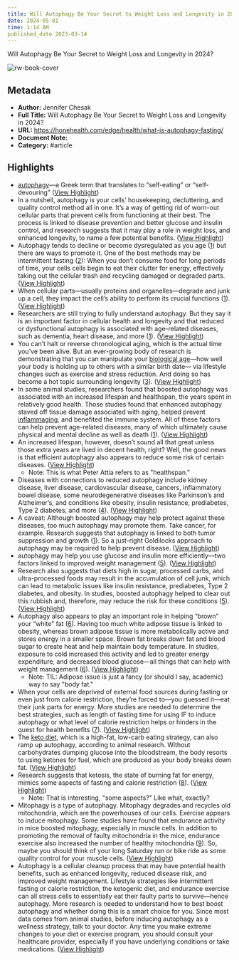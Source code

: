 ```yaml
---
title: Will Autophagy Be Your Secret to Weight Loss and Longevity in 2024?
date: 2024-05-01
time: 1:14 AM
published_date 2023-03-14
---
```

Will Autophagy Be Your Secret to Weight Loss and Longevity in 2024?

![rw-book-cover](https://honehealth.com/wp-content/uploads/2023/03/Autophagy_Weight_Loss_Longevity.webp)

## Metadata
- **Author:** Jennifer Chesak
- **Full Title:** Will Autophagy Be Your Secret to Weight Loss and Longevity in 2024?
- **URL:** https://honehealth.com/edge/health/what-is-autophagy-fasting/
- **Document Note:** 
- **Category:** #article

## Highlights
- [autophagy](https://www.tiktok.com/tag/autophagy?lang=en)—a Greek term that translates to “self-eating” or “self-devouring” ([View Highlight](https://read.readwise.io/read/01hkwg399567fmk2qcmgpf10wf))
- In a nutshell, autophagy is your cells’ housekeeping, decluttering, and quality control method all in one. It’s a way of getting rid of worn-out cellular parts that prevent cells from functioning at their best. The process is linked to disease prevention and better glucose and insulin control, and research suggests that it may play a role in weight loss, and enhanced longevity, to name a few potential benefits. ([View Highlight](https://read.readwise.io/read/01hkwg458dw6wyym0tj7v3z2dg))
- Autophagy tends to decline or become dysregulated as you age ([1](https://www.nature.com/articles/s43587-021-00098-4)) but there are ways to promote it. One of the best methods may be intermittent fasting ([2](https://www.ncbi.nlm.nih.gov/pmc/articles/PMC4337954/)): When you don’t consume food for long periods of time, your cells cells begin to eat their clutter for energy, effectively taking out the cellular trash and recycling damaged or degraded parts. ([View Highlight](https://read.readwise.io/read/01hkwg5g2aqt2c0a7mbz94xjrh))
- When cellular parts—usually proteins and organelles—degrade and junk up a cell, they impact the cell’s ability to perform its crucial functions ([1](https://www.nature.com/articles/s43587-021-00098-4)). ([View Highlight](https://read.readwise.io/read/01hkwg6jsz1dghnp6g9czvqr6a))
- Researchers are still trying to fully understand autophagy. But they say it is an important factor in cellular health and longevity and that reduced or dysfunctional autophagy is associated with age-related diseases, such as dementia, heart disease, and more ([1](https://www.nature.com/articles/s43587-021-00098-4)). ([View Highlight](https://read.readwise.io/read/01hkwg8pap86hzr34fdbc5j8rd))
- You can’t halt or reverse chronological aging, which is the actual time you’ve been alive. But an ever-growing body of research is demonstrating that you can manipulate your [biological age](https://honehealth.com/edge/health/chronological-age-biological-age/)—how well your body is holding up to others with a similar birth date— via lifestyle changes such as exercise and stress reduction. And doing so has become a hot topic surrounding longevity ([3](https://www.nature.com/articles/d41586-021-01915-x)). ([View Highlight](https://read.readwise.io/read/01hkwgb3vzpbv5zs5v8atpf7gd))
- In some animal studies, researchers found that boosted autophagy was associated with an increased lifespan and healthspan, the years spent in relatively good health. Those studies found that enhanced autophagy staved off tissue damage associated with aging, helped prevent [inflammaging](https://honehealth.com/edge/health/inflammaging/), and benefited the immune system. All of these factors can help prevent age-related diseases, many of which ultimately cause physical and mental decline as well as death ([1](https://www.nature.com/articles/s43587-021-00098-4)). ([View Highlight](https://read.readwise.io/read/01hkwgdbt7j8jf3crkw4j6epaj))
- An increased lifespan, however, doesn’t sound all that great unless those extra years are lived in decent health, right? Well, the good news is that efficient autophagy also appears to reduce some risk of certain diseases. ([View Highlight](https://read.readwise.io/read/01hkwgeg71edw0dr886ddfy1kw))
    - Note: This is what Peter Attia refers to as "healthspan."
- Diseases with connections to reduced autophagy include kidney disease, liver disease, cardiovascular disease, cancers, inflammatory bowel disease, some neurodegenerative diseases like Parkinson’s and Alzheimer’s, and conditions like obesity, insulin resistance, prediabetes, Type 2 diabetes, and more ([4](https://pubmed.ncbi.nlm.nih.gov/31277291/)). ([View Highlight](https://read.readwise.io/read/01hkwgg2hvkjjdznjrh5t5h90x))
- A caveat: Although boosted autophagy may help protect against these diseases, too much autophagy may promote them. Take cancer, for example. Research suggests that autophagy is linked to both tumor suppression and growth ([1](https://www.nature.com/articles/s43587-021-00098-4)). So a just-right Goldilocks approach to autophagy may be required to help prevent disease. ([View Highlight](https://read.readwise.io/read/01hkwggr4hxbt5sdtqky0tbkax))
- autophagy may help you use glucose and insulin more efficiently—two factors linked to improved weight management ([5](https://www.sciencedirect.com/science/article/abs/pii/S0753332218309053#preview-section-snippets)). ([View Highlight](https://read.readwise.io/read/01hkwghrhwgm0bfrrx6w3pcqce))
- Research also suggests that diets high in sugar, processed carbs, and ultra-processed foods may result in the accumulation of cell junk, which can lead to metabolic issues like insulin resistance, prediabetes, Type 2 diabetes, and obesity. In studies, boosted autophagy helped to clear out this rubbish and, therefore, may reduce the risk for these conditions ([5](https://www.sciencedirect.com/science/article/abs/pii/S0753332218309053#preview-section-snippets)). ([View Highlight](https://read.readwise.io/read/01hkwgjt9bs9ze9syybyfr7qtp))
- Autophagy also appears to play an important role in helping “brown” your “white” fat ([6](https://www.nih.gov/news-events/nih-research-matters/how-brown-fat-improves-metabolism)). Having too much white adipose tissue is linked to obesity, whereas brown adipose tissue is more metabolically active and stores energy in a smaller space. Brown fat breaks down fat and blood sugar to create heat and help maintain body temperature. In studies, exposure to cold increased this activity and led to greater energy expenditure, and decreased blood glucose—all things that can help with weight management ([6](https://www.nih.gov/news-events/nih-research-matters/how-brown-fat-improves-metabolism)). ([View Highlight](https://read.readwise.io/read/01hkwgq4zw5gh6fhq7qdpj5c8j))
    - Note: TIL: Adipose issue is just a fancy (or should I say, academic) way to say "body fat."
- When your cells are deprived of external food sources during fasting or even just from calorie restriction, they’re forced to—you guessed it—eat their junk parts for energy. More studies are needed to determine the best strategies, such as length of fasting time for using IF to induce autophagy or what level of calorie restriction helps or hinders in the quest for health benefits ([7](https://onlinelibrary.wiley.com/doi/full/10.1002/jcsm.12611)). ([View Highlight](https://read.readwise.io/read/01hkwgsvhghrg0846xvt7sf903))
- The [keto diet](https://honehealth.com/edge/nutrition/keto-diet-for-men/), which is a high-fat, low-carb eating strategy, can also ramp up autophagy, according to animal research. Without carbohydrates dumping glucose into the bloodstream, the body resorts to using ketones for fuel, which are produced as your body breaks down fat. ([View Highlight](https://read.readwise.io/read/01hkwgtmmn4jx89wz0jhr9nqb1))
- Research suggests that ketosis, the state of burning fat for energy, mimics some aspects of fasting and calorie restriction ([8](https://pubmed.ncbi.nlm.nih.gov/33705944/)). ([View Highlight](https://read.readwise.io/read/01hkwgtxx94vk78cm89qbad67z))
    - Note: That is interesting, "some aspects?" Like what, exactly?
- Mitophagy is a type of autophagy. Mitophagy degrades and recycles old mitochondria, which are the powerhouses of our cells.
  Exercise appears to induce mitophagy. Some studies have found that endurance activity in mice boosted mitophagy, especially in muscle cells. In addition to promoting the removal of faulty mitochondria in the mice, endurance exercise also increased the number of healthy mitochondria ([9](https://physoc.onlinelibrary.wiley.com/doi/10.1113/JP278853)). So, maybe you should think of your long Saturday run or bike ride as some quality control for your muscle cells. ([View Highlight](https://read.readwise.io/read/01hkwgxm19e7xm2743mjvm0m18))
- Autophagy is a cellular cleanup process that may have potential health benefits, such as enhanced longevity, reduced disease risk, and improved weight management. Lifestyle strategies like intermittent fasting or calorie restriction, the ketogenic diet, and endurance exercise can all stress cells to essentially eat their faulty parts to survive—hence autophagy. More research is needed to understand how to best boost autophagy and whether doing this is a smart choice for you. Since most data comes from animal studies, before inducing autophagy as a wellness strategy, talk to your doctor. Any time you make extreme changes to your diet or exercise program, you should consult your healthcare provider, especially if you have underlying conditions or take medications. ([View Highlight](https://read.readwise.io/read/01hkwgxx47g79evj129derp2n2))
